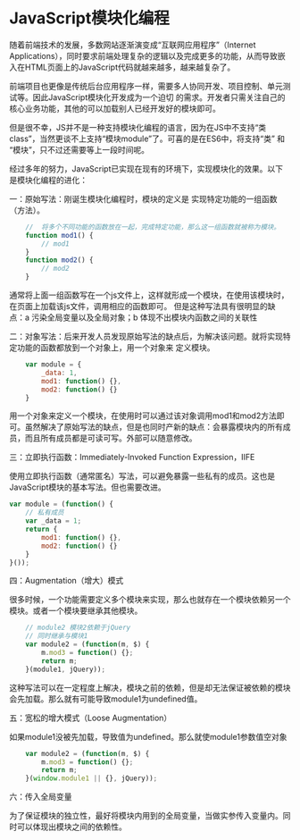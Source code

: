 # JavaScript模块化编程

随着前端技术的发展，多数网站逐渐演变成“互联网应用程序”（Internet Applications），同时要求前端处理复杂的逻辑以及完成更多的功能，从而导致嵌入在HTML页面上的JavaScript代码就越来越多，越来越复杂了。

前端项目也更像是传统后台应用程序一样，需要多人协同开发、项目控制、单元测试等。因此JavaScript模块化开发成为一个迫切
的需求。开发者只需关注自己的核心业务功能，其他的可以加载别人已经开发好的模块即可。

但是很不幸，JS并不是一种支持模块化编程的语言，因为在JS中不支持“类class”，当然更谈不上支持“模块module”了。可喜的是在ES6中，将支持“类” 和 “模块”，只不过还需要等上一段时间呢。

经过多年的努力，JavaScript已实现在现有的环境下，实现模块化的效果。以下是模块化编程的进化：

一：原始写法：刚诞生模块化编程时，模块的定义是 实现特定功能的一组函数（方法）。

```javascript
	//	将多个不同功能的函数放在一起，完成特定功能，那么这一组函数就被称为模块。
	function mod1() {
		// mod1
	}
	function mod2() {
		// mod2
	}
```

通常将上面一组函数写在一个js文件上，这样就形成一个模块，在使用该模块时，在页面上加载该js文件，调用相应的函数即可。
但是这种写法具有很明显的缺点：a 污染全局变量以及全局对象；b 体现不出模块内函数之间的关联性

二：对象写法：后来开发人员发现原始写法的缺点后，为解决该问题。就将实现特定功能的函数都放到一个对象上，用一个对象来
定义模块。

```javascript
	var module = {
		_data: 1,
		mod1: function() {},
		mod2: function() {}
	}
```

用一个对象来定义一个模块，在使用时可以通过该对象调用mod1和mod2方法即可。虽然解决了原始写法的缺点，但是也同时产新的缺点：会暴露模块内的所有成员，而且所有成员都是可读可写。外部可以随意修改。

三：立即执行函数：Immediately-Invoked Function Expression，IIFE

使用立即执行函数（通常匿名）写法，可以避免暴露一些私有的成员。这也是JavaScript模块的基本写法。但也需要改进。

```javascript
var module = (function() {
	// 私有成员
	var _data = 1;
	return {
		mod1: function() {},
		mod2: function() {}
	}
}());
```

四：Augmentation（增大）模式

很多时候，一个功能需要定义多个模块来实现，那么也就存在一个模块依赖另一个模块。或者一个模块要继承其他模块。

```javascript
	// module2 模块2依赖于jQuery
	// 同时继承与模块1
	var module2 = (function(m, $) {
		m.mod3 = function() {};
		return m;
	}(module1, jQuery));
```

这种写法可以在一定程度上解决，模块之前的依赖，但是却无法保证被依赖的模块会先加载。那么就有可能导致module1为undefined值。

五：宽松的增大模式（Loose Augmentation）

如果module1没被先加载，导致值为undefined。那么就使module1参数值空对象

```javascript
	var module2 = (function(m, $) {
		m.mod3 = function() {};
		return m;
	}(window.module1 || {}, jQuery)); 
```

六：传入全局变量

为了保证模块的独立性，最好将模块内用到的全局变量，当做实参传入变量内。同时可以体现出模块之间的依赖性。